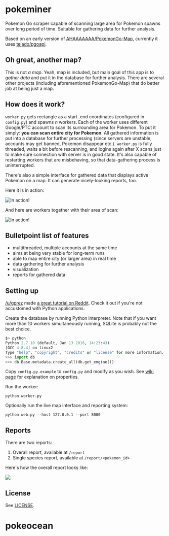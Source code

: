 # pokeminer

Pokemon Go scraper capable of scanning large area for Pokemon spawns over long period of time. Suitable for gathering data for further analysis.

Based on an early version of [AHAAAAAAA/PokemonGo-Map](https://github.com/AHAAAAAAA/PokemonGo-Map), currently it uses [tejado/pgoapi](https://github.com/tejado/pgoapi).

## Oh great, another map?

This is not *a map*. Yeah, map is included, but main goal of this app is to *gather data* and put it in the database for further analysis. There are several other projects (including aforementioned PokemonGo-Map) that do better job at being just a map.

## How does it work?

`worker.py` gets rectangle as a start..end coordinates (configured in `config.py`) and spawns *n* workers. Each of the worker uses different Google/PTC account to scan its surrounding area for Pokemon. To put it simply: **you can scan entire city for Pokemon**. All gathered information is put into a database for further processing (since servers are unstable, accounts may get banned, Pokemon disappear etc.). `worker.py` is fully threaded, waits a bit before rescanning, and logins again after X scans just to make sure connection with server is in good state. It's also capable of restarting workers that are misbehaving, so that data-gathering process is uninterrupted.

There's also  a simple interface for gathered data that displays active Pokemon on a map. It can generate nicely-looking reports, too.

Here it is in action:

![In action!](static/map.png)

And here are workers together with their area of scan:

![In action!](static/map-workers.png)

## Bulletpoint list of features

- multithreaded, multiple accounts at the same time
- aims at being very stable for long-term runs
- able to map entire city (or larger area) in real time
- data gathering for further analysis
- visualization
- reports for gathered data

## Setting up

[/u/gprez](https://www.reddit.com/u/gprez) made [a great tutorial on Reddit](https://www.reddit.com/r/pokemongodev/comments/4tz66s/pokeminer_your_individual_pokemon_locations/d5lovb6). Check it out if you're not accustomed with Python applications.

Create the database by running Python interpreter. Note that if you want more than 10 workers simultaneously running, SQLite is probably not the best choice.

```py
$> python
Python 2.7.10 (default, Jan 13 2016, 14:23:43)
[GCC 4.8.4] on linux2
Type "help", "copyright", "credits" or "license" for more information.
>>> import db
>>> db.Base.metadata.create_all(db.get_engine())
```

Copy `config.py.example` to `config.py` and modify as you wish. See [wiki page](https://github.com/modrzew/pokeminer/wiki/Config) for explanation on properties.

Run the worker:

```
python worker.py
```

Optionally run the live map interface and reporting system:

```
python web.py --host 127.0.0.1 --port 8000
```

## Reports

There are two reports:

1. Overall report, available at `/report`
2. Single species report, available at `/report/<pokemon_id>`

Here's how the overall report looks like:

[![](http://i.imgur.com/Yy4VTq0m.jpg)](http://i.imgur.com/Yy4VTq0.jpg)

## License

See [LICENSE](LICENSE).
# pokeocean
